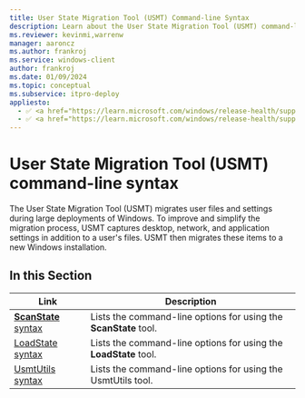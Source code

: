 ```yaml
---
title: User State Migration Tool (USMT) Command-line Syntax
description: Learn about the User State Migration Tool (USMT) command-line syntax for using the **ScanState** tool, **LoadState** tool, and UsmtUtils tool.
ms.reviewer: kevinmi,warrenw
manager: aaroncz
ms.author: frankroj
ms.service: windows-client
author: frankroj
ms.date: 01/09/2024
ms.topic: conceptual
ms.subservice: itpro-deploy
appliesto:
  - ✅ <a href="https://learn.microsoft.com/windows/release-health/supported-versions-windows-client" target="_blank">Windows 11</a>
  - ✅ <a href="https://learn.microsoft.com/windows/release-health/supported-versions-windows-client" target="_blank">Windows 10</a>
---
```


# User State Migration Tool (USMT) command-line syntax

The User State Migration Tool (USMT) migrates user files and settings during large deployments of Windows. To improve and simplify the migration process, USMT captures desktop, network, and application settings in addition to a user's files. USMT then migrates these items to a new Windows installation.

## In this Section

| Link | Description |
|--- |--- |
|[**ScanState** syntax](usmt-scanstate-syntax.md)|Lists the command-line options for using the **ScanState** tool.|
|[LoadState syntax](usmt-loadstate-syntax.md)|Lists the command-line options for using the **LoadState** tool.|
|[UsmtUtils syntax](usmt-utilities.md)|Lists the command-line options for using the UsmtUtils tool.|
